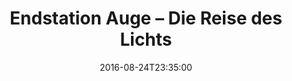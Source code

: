 ---
date: '2016-08-24T23:35:00'
talk_date: '2003-10-01T00:00:00'
talk_speakers:
  speaker1:
    name: Gerhard Kind
title: Endstation Auge – Die Reise des Lichts
---